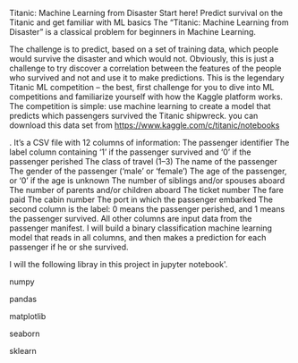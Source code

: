 Titanic: Machine Learning from Disaster
Start here! Predict survival on the Titanic and get familiar with ML basics
The “Titanic: Machine Learning from Disaster” is a classical problem for beginners in Machine Learning.


The challenge is to predict, based on a set of training data, which people would survive the disaster and which would not. Obviously, this is just a challenge to try discover a correlation between the features of the people who survived and not and use it to make predictions.
This is the legendary Titanic ML competition – the best, first challenge for you to dive into ML competitions and familiarize yourself with how the Kaggle platform works.
The competition is simple: use machine learning to create a model that predicts which passengers survived the Titanic shipwreck.
you can download this data set from https://www.kaggle.com/c/titanic/notebooks 



.
It’s a CSV file with 12 columns of information:
The passenger identifier
The label column containing ‘1’ if the passenger survived and ‘0’ if the passenger perished
The class of travel (1–3)
The name of the passenger
The gender of the passenger (‘male’ or ‘female’)
The age of the passenger, or ‘0’ if the age is unknown
The number of siblings and/or spouses aboard
The number of parents and/or children aboard
The ticket number
The fare paid
The cabin number
The port in which the passenger embarked
The second column is the label: 0 means the passenger perished, and 1 means the passenger survived. All other columns are input data from the passenger manifest.
I will build a binary classification machine learning model that reads in all columns, and then makes a prediction for each passenger if he or she survived.


I will the following libray in this project in jupyter notebook'.

numpy

pandas

matplotlib

seaborn

sklearn

